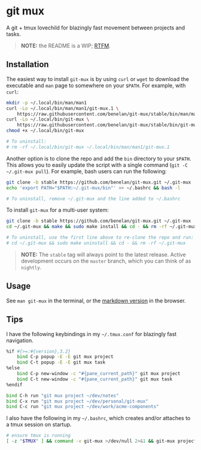 # git mux

A git + tmux lovechild for blazingly fast movement between projects and tasks.

> **NOTE:** the README is a WIP; [RTFM](./docs/MANUAL.md).

## Installation

The easiest way to install `git-mux` is by using `curl` or `wget` to download
the executable and `man` page to somewhere on your `$PATH`. For example, with
`curl`:

```sh
mkdir -p ~/.local/bin/man/man1
curl -Lo ~/.local/bin/man/man1/git-mux.1 \
    https://raw.githubusercontent.com/benelan/git-mux/stable/bin/man/man1/git-mux.1
curl -Lo ~/.local/bin/git-mux \
    https://raw.githubusercontent.com/benelan/git-mux/stable/bin/git-mux
chmod +x ~/.local/bin/git-mux

# To uninstall:
# rm -rf ~/.local/bin/git-mux ~/.local/bin/man/man1/git-mux.1
```

Another option is to clone the repo and add the `bin` directory to your `$PATH`.
This allows you to easily update the script with a single command (`git -C
~/.git-mux pull`). For example, bash users can run the following:

```sh
git clone -b stable https://github.com/benelan/git-mux.git ~/.git-mux
echo 'export PATH="$PATH:~/.git-mux/bin"' >> ~/.bashrc && bash -l

# To uninstall, remove ~/.git-mux and the line added to ~/.bashrc
```

To install `git-mux` for a multi-user system:

```sh
git clone -b stable https://github.com/benelan/git-mux.git ~/.git-mux
cd ~/.git-mux && make && sudo make install && cd - && rm -rf ~/.git-mux

# To uninstall, use the first line above to re-clone the repo and run:
# cd ~/.git-mux && sudo make uninstall && cd - && rm -rf ~/.git-mux
```

> **NOTE:** The `stable` tag will always point to the latest release. Active
> development occurs on the `master` branch, which you can think of as
> `nightly`.

## Usage

See `man git-mux` in the terminal, or the [markdown version](./docs/MANUAL.md)
in the browser.

## Tips

I have the following keybindings in my `~/.tmux.conf` for blazingly fast
navigation.

```sh
%if #{>=:#{version},3.2}
    bind C-p popup -E -E git mux project
    bind C-t popup -E -E git mux task
%else
    bind C-p new-window -c "#{pane_current_path}" git mux project
    bind C-t new-window -c "#{pane_current_path}" git mux task
%endif

bind C-h run "git mux project ~/dev/notes"
bind C-x run "git mux project ~/dev/personal/git-mux"
bind C-c run "git mux project ~/dev/work/acme-components"
```

I also have the following in my `~/.bashrc`, which creates and/or attaches
to a tmux session on startup.

```sh
# ensure tmux is running
[ -z "$TMUX" ] && command -v git-mux >/dev/null 2>&1 && git-mux project "$PWD"
```
